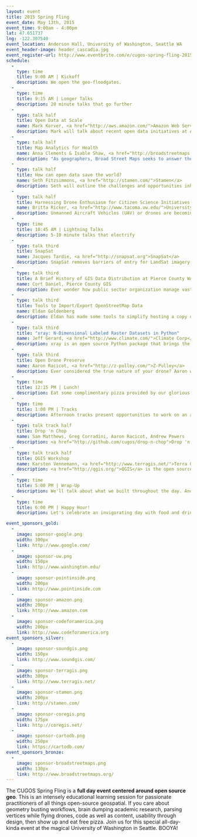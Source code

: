 ```yaml
---
layout: event
title: 2015 Spring Fling
event_date: May 13th, 2015
event_time: 9:00am - 4:00pm
lat: 47.651737
lng: -122.307540
event_location: Anderson Hall, University of Washington, Seattle WA
event_header-image: header_cascadia.jpg
event_register-url: http://www.eventbrite.com/e/cugos-spring-fling-2015-tickets-16426769911
schedule:
  -
    type: time
    title: 9:00 AM | Kickoff
    description: We open the geo-floodgates.
  -
    type: time
    title: 9:15 AM | Longer Talks
    description: 20 minute talks that go further
  -
    type: talk half
    title: Open Data at Scale
    name: Mark Korver, <a href="http://aws.amazon.com/">Amazon Web Services</a>
    description: Mark will talk about recent open data initiatives at AWS. He will show us how to plug Mapserver/GDAL or Geoserver into TBs of data on S3 and run auto scaling group of WMTS servers. We might even get to hear about a project with Mapzen to host OSM vector tiles on S3, another open-data project.
  -
    type: talk half
    title: Map Analytics for Health
    name: Anna Clements & Isable Shaw, <a href="http://broadstreetmaps.org">Broad Street Maps</a>
    description: "As geographers, Broad Street Maps seeks to answer the question: why do things happen where they happen? Maps provide the necessary context and layered analysis to make sense of often incomprehensible data. By combining spatial data with existing health information and using dynamic maps to power analysis, organizations can..."
  -
    type: talk half
    title: How can open data save the world?
    name: Seth Fitzsimmons, <a href="http://stamen.com/">Stamen</a>
    description: Seth will outline the challenges and opportunities inherent in a world where open data is everywhere. He will also show off tools and approaches that allow us to participate in addressing and taking advantage of these, ultimately helping to make the world a better place.  Concrete examples will include HOT, the Raspberry Pi, and the Washington Trails Association.
  -
    type: talk half
    title: Harnessing Drone Enthusiasm for Citizen Science Initiatives
    name: Britta Ricker, <a href="http://www.tacoma.uw.edu/">University of Washington–Tacoma</a>
    description: Unmanned Aircraft Vehicles (UAV) or drones are becoming increasingly accessible to the general public for recreational purposes due to their diminishing costs and improved ease of use. Additionally, there is great enthusiasm and excitement around fly drones primarily for aerial cinematography<a href="https://gist.github.com/powersa/539eed80751353d8408d#harnessing-drone-enthusiasm-for-citizen-science-initiatives">...</a>
  -
    type: time
    title: 10:45 AM | Lightning Talks
    description: 5-10 minute talks that electrify
  -
    type: talk third
    title: SnapSat
    name: Jacques Tardie, <a href="http://snapsat.org">SnapSat</a>
    description: SnapSat removes barriers of entry for LandSat imagery. Select a data, a scene, customize your bands and preview all within the web browser. With a few more clicks, you've got rocking raster data.
  -
    type: talk third
    title: A Brief History of GIS Data Distribution at Pierce County WA
    name: Cort Daniel, Pierce County GIS
    description: Ever wonder how public sector organization manage vast troves of GIS Data? Cort provides the historical scoop on how it's done at Pierce County GIS.
  -
    type: talk third
    title: Tools to Import/Export OpenStreetMap Data
    name: Eldan Goldenberg
    description: Eldan has made some tools to simplify hosting a copy of OpenStreetMap data for a region, keeping it up to date and exporting data as needed<a href="https://gist.github.com/powersa/539eed80751353d8408d#simple-tools-to-import-and-export-openstreetmap-data">...</a>
  -
    type: talk third
    title: "xray: N-Dimensional Labeled Raster Datasets in Python"
    name: Jeff Gerard, <a href="http://www.climate.com/">Climate Corp</a>
    description: xray is an open source Python package that brings the labeled data power of Pandas to the physical sciences and spatial analysis, by providing N-dimensional variants of<a href="https://gist.github.com/powersa/539eed80751353d8408d#xray-n-dimensional-labeled-raster-datasets-in-python">...</a>
  -
    type: talk third
    title: Open Drone Preserve
    name: Aaron Racicot, <a href="http://z-pulley.com/">Z-Pulley</a>
    description: Ever considered the true nature of your drone? Aaron will talk about recent efforts to establish a wilderness preserve where he rehabilitates domesticated drones before releasing them into the wild...
  -
    type: time
    title: 12:15 PM | Lunch!
    description: Eat some complimentary pizza provided by our glorious sponsors.
  -
    type: time
    title: 1:00 PM | Tracks
    description: Afternoon tracks present opportunities to work on an array of open source geo projects for all experience levels. Make sure to bring your computer.
  -
    type: talk track half
    title: Drop 'n Chop
    name: Sam Matthews, Greg Corradini, Aaron Racicot, Andrew Powers
    description: <a href="http://github.com/cugos/drop-n-chop">Drop 'n Chop</a> (DNC) is a browser-based GIS powered by Leaflet.js and Turf.js - and a recent hot project in the CUGOS world. This track will involve diving deep into javascript, working on data-first GIS operations, and writing better, more concise GIS language for an application.
  -
    type: talk track half
    title: QGIS Workshop
    name: Karsten Vennemann, <a href="http://www.terragis.net/">Terra GIS</a>
    description: <a href="http://qgis.org/">QGIS</a> is the open source GIS editor that you'll come to love after this track. We will cover installation, standard operations, more advanced examples, and how to make beautiful cartographic outputs with this dynamic tool.
  -
    type: time
    title: 5:00 PM | Wrap-Up
    description: We'll talk about what we built throughout the day. And prepare ourselves for song and drink.
  -
    type: time
    title: 6:00 PM | Happy Hour!
    description: Let's celebrate an invigorating day with food and drink in Seattle's historic U-District

event_sponsors_gold:
  -
    image: sponsor-google.png
    width: 300px
    link: http://www.google.com/
  -
    image: sponsor-uw.png
    width: 150px
    link: http://www.washington.edu/
  -
    image: sponsor-pointinside.png
    width: 200px
    link: http://www.pointinside.com
  -
    image: sponsor-amazon.png
    width: 200px
    link: http://www.amazon.com
  -
    image: sponsor-codeforamerica.png
    width: 200px
    link: http://www.codeforamerica.org
event_sponsors_silver:
  -
    image: sponsor-soundgis.png
    width: 150px
    link: http://www.soundgis.com/
  -
    image: sponsor-terragis.png
    width: 300px
    link: http://www.terragis.net/
  -
    image: sponsor-stamen.png
    width: 200px
    link: http://stamen.com/
  -
    image: sponsor-coregis.png
    width: 175px
    link: http://coregis.net/
  -
    image: sponsor-cartodb.png
    width: 250px
    link: https://cartodb.com/
event_sponsors_bronze:
  -
    image: sponsor-broadstreetmaps.png
    width: 130px
    link: http://www.broadstreetmaps.org/
---
```


The CUGOS Spring Fling is a **full day event centered around open source geo**. This is an intensely educational learning session for passionate practitioners of all things open-source geospatial. If you care about geometry busting workflows, brain dumping academic research, parsing vertices while flying drones, code as well as content, usability through design, then show up and eat free pizza. Join us for this special all-day-kinda event at the magical University of Washington in Seattle. BOOYA!
